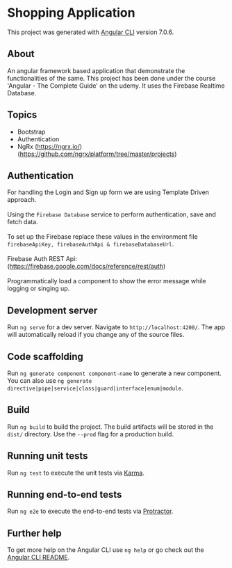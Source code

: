 # Shopping Application

This project was generated with [Angular CLI](https://github.com/angular/angular-cli) version 7.0.6.

## About

An angular framework based application that demonstrate the functionalities of the same. This project has been done under the course 'Angular - The Complete Guide' on the udemy. It uses the Firebase Realtime Database.

## Topics
- Bootstrap
- Authentication
- NgRx (https://ngrx.io/) (https://github.com/ngrx/platform/tree/master/projects)

## Authentication

For handling the Login and Sign up form we are using Template Driven approach.
<br>
<br>
Using the `Firebase Database` service to perform authentication, save and fetch data.
<br>
<br>
To set up the Firebase replace these values in the environment file
`firebaseApiKey, firebaseAuthApi & firebaseDatabaseUrl`.
<br>
<br>
Firebase Auth REST Api: (https://firebase.google.com/docs/reference/rest/auth)
<br>
<br> 
Programmatically load a component to show the error message while logging or singing up.

## Development server

Run `ng serve` for a dev server. Navigate to `http://localhost:4200/`. The app will automatically reload if you change any of the source files.

## Code scaffolding

Run `ng generate component component-name` to generate a new component. You can also use `ng generate directive|pipe|service|class|guard|interface|enum|module`.

## Build

Run `ng build` to build the project. The build artifacts will be stored in the `dist/` directory. Use the `--prod` flag for a production build.

## Running unit tests

Run `ng test` to execute the unit tests via [Karma](https://karma-runner.github.io).

## Running end-to-end tests

Run `ng e2e` to execute the end-to-end tests via [Protractor](http://www.protractortest.org/).

## Further help

To get more help on the Angular CLI use `ng help` or go check out the [Angular CLI README](https://github.com/angular/angular-cli/blob/master/README.md).
